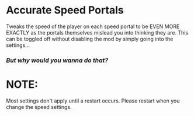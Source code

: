 # Accurate Speed Portals

Tweaks the speed of the player on each speed portal to be <cb>EVEN MORE</c> <cr>EXACTLY</c> as the portals themselves mislead you into thinking they are.
This can be toggled off without disabling the mod by simply going into the settings...
### ***<cr>But why would you wanna do that?</c>***

# NOTE:
Most settings don't apply until a restart occurs. Please restart when you change the speed settings.
